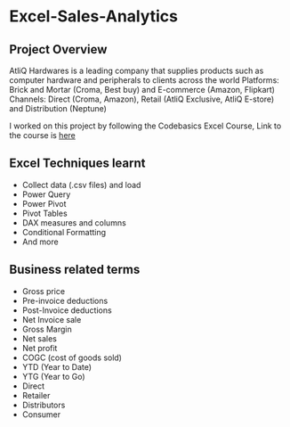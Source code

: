 # Excel-Sales-Analytics

## Project Overview
AtliQ Hardwares is a leading company that supplies products such as computer hardware and peripherals to clients across the world 
Platforms: Brick and Mortar (Croma, Best buy) and E-commerce (Amazon, Flipkart)
Channels: Direct (Croma, Amazon), Retail (AtliQ Exclusive, AtliQ E-store) and Distribution (Neptune)

I worked on this project by following the Codebasics Excel Course, Link to the course is [here](https://codebasics.io/certificate/CB-51-253885)

## Excel Techniques learnt
- Collect data (.csv files) and load
- Power Query
- Power Pivot
- Pivot Tables
- DAX measures and columns
- Conditional Formatting
- And more

## Business related terms

- Gross price
- Pre-invoice deductions
- Post-Invoice deductions
- Net Invoice sale
- Gross Margin
- Net sales
- Net profit
- COGC (cost of goods sold)
- YTD (Year to Date)
- YTG (Year to Go)
- Direct
- Retailer
- Distributors
- Consumer
